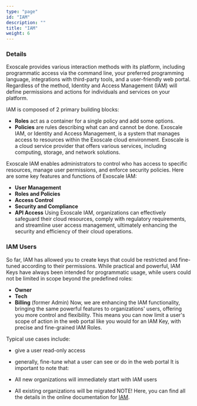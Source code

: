 ```yaml
---
type: "page"
id: "IAM"
description: ""
title: "IAM"
weight: 6
---
```


### Details

Exoscale provides various interaction methods with its platform, including programmatic access via the command line, your preferred programming language, integrations with third-party tools, and a user-friendly web portal. Regardless of the method, Identity and Access Management (IAM) will define permissions and actions for individuals and services on your platform.

IAM is composed of 2 primary building blocks:

- **Roles** act as a container for a single policy and add some options.
- **Policies** are rules describing what can and cannot be done.
Exoscale IAM, or Identity and Access Management, is a system that manages access to resources within the Exoscale cloud environment. Exoscale is a cloud service provider that offers various services, including computing, storage, and network solutions.

Exoscale IAM enables administrators to control who has access to specific resources, manage user permissions, and enforce security policies. Here are some key features and functions of Exoscale IAM:

- **User Management**
- **Roles and Policies**
- **Access Control**
- **Security and Compliance**
- **API Access**
Using Exoscale IAM, organizations can effectively safeguard their cloud resources, comply with regulatory requirements, and streamline user access management, ultimately enhancing the security and efficiency of their cloud operations.

### IAM Users
So far, IAM has allowed you to create keys that could be restricted and fine-tuned according to their permissions. While practical and powerful, IAM Keys have always been intended for programmatic usage, while users could not be limited in scope beyond the predefined roles:

- **Owner**
- **Tech**
- **Billing** (former Admin)
Now, we are enhancing the IAM functionality, bringing the same powerful features to organizations' users, offering you more control and flexibility. This means you can now limit a user's scope of action in the web portal like you would for an IAM Key, with precise and fine-grained IAM Roles.

Typical use cases include:

- give a user read-only access
- generally, fine-tune what a user can see or do in the web portal
It is important to note that:

- All new organizations will immediately start with IAM users
- All existing organizations will be migrated
NOTE! Here, you can find all the details in the online documentation for [IAM](https://community.exoscale.com/product/iam/).